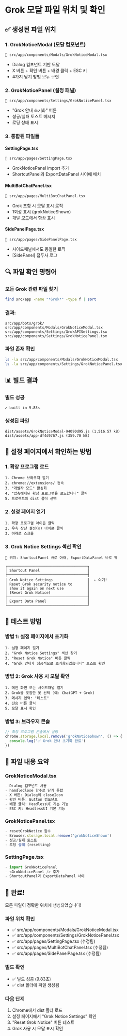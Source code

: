 # Grok 모달 파일 위치 및 확인

## ✅ 생성된 파일 위치

### 1. GrokNoticeModal (모달 컴포넌트)
```
📁 src/app/components/Modals/GrokNoticeModal.tsx
```
- Dialog 컴포넌트 기반 모달
- X 버튼 + 확인 버튼 + 배경 클릭 + ESC 키
- 4가지 닫기 방법 모두 구현

### 2. GrokNoticePanel (설정 패널)
```
📁 src/app/components/Settings/GrokNoticePanel.tsx
```
- "Grok 안내 초기화" 버튼
- 성공/실패 토스트 메시지
- 로딩 상태 표시

### 3. 통합된 파일들

#### SettingPage.tsx
```
📁 src/app/pages/SettingPage.tsx
```
- GrokNoticePanel import 추가
- ShortcutPanel과 ExportDataPanel 사이에 배치

#### MultiBotChatPanel.tsx
```
📁 src/app/pages/MultiBotChatPanel.tsx
```
- Grok 포함 시 모달 표시 로직
- 1회성 표시 (grokNoticeShown)
- 개발 모드에서 항상 표시

#### SidePanelPage.tsx
```
📁 src/app/pages/SidePanelPage.tsx
```
- 사이드패널에서도 동일한 로직
- [SidePanel] 접두사 로그

## 🔍 파일 확인 명령어

### 모든 Grok 관련 파일 찾기
```bash
find src/app -name "*Grok*" -type f | sort
```

### 결과:
```
src/app/bots/grok/
src/app/components/Modals/GrokNoticeModal.tsx
src/app/components/Settings/GrokAPISettings.tsx
src/app/components/Settings/GrokNoticePanel.tsx
```

### 파일 존재 확인
```bash
ls -la src/app/components/Modals/GrokNoticeModal.tsx
ls -la src/app/components/Settings/GrokNoticePanel.tsx
```

## 📊 빌드 결과

### 빌드 성공
```
✓ built in 9.83s
```

### 생성된 파일
```
dist/assets/GrokNoticeModal-94090d95.js (1,516.57 kB)
dist/assets/app-df4d9767.js (359.70 kB)
```

## 🎯 설정 페이지에서 확인하는 방법

### 1. 확장 프로그램 로드
```
1. Chrome 브라우저 열기
2. chrome://extensions/ 접속
3. "개발자 모드" 활성화
4. "압축해제된 확장 프로그램을 로드합니다" 클릭
5. 프로젝트의 dist 폴더 선택
```

### 2. 설정 페이지 열기
```
1. 확장 프로그램 아이콘 클릭
2. 우측 상단 설정(⚙️) 아이콘 클릭
3. 아래로 스크롤
```

### 3. Grok Notice Settings 섹션 확인
```
📍 위치: ShortcutPanel 바로 아래, ExportDataPanel 바로 위

┌─────────────────────────────────────┐
│ Shortcut Panel                      │
├─────────────────────────────────────┤
│ Grok Notice Settings                │  ← 여기!
│ Reset Grok security notice to       │
│ show it again on next use           │
│ [Reset Grok Notice]                 │
├─────────────────────────────────────┤
│ Export Data Panel                   │
└─────────────────────────────────────┘
```

## 🧪 테스트 방법

### 방법 1: 설정 페이지에서 초기화
```
1. 설정 페이지 열기
2. "Grok Notice Settings" 섹션 찾기
3. "Reset Grok Notice" 버튼 클릭
4. "Grok 안내가 성공적으로 초기화되었습니다" 토스트 확인
```

### 방법 2: Grok 사용 시 모달 확인
```
1. 메인 화면 또는 사이드패널 열기
2. Grok을 포함한 봇 선택 (예: ChatGPT + Grok)
3. 메시지 입력: "테스트"
4. 전송 버튼 클릭
5. 모달 표시 확인
```

### 방법 3: 브라우저 콘솔
```javascript
// 확장 프로그램 콘솔에서 실행
chrome.storage.local.remove('grokNoticeShown', () => {
  console.log('✅ Grok 안내 초기화 완료')
})
```

## 📝 파일 내용 요약

### GrokNoticeModal.tsx
```typescript
- Dialog 컴포넌트 사용
- handleClose 함수로 닫기 통합
- X 버튼: Dialog의 closeIcon
- 확인 버튼: Button 컴포넌트
- 배경 클릭: HeadlessUI 기본 기능
- ESC 키: HeadlessUI 기본 기능
```

### GrokNoticePanel.tsx
```typescript
- resetGrokNotice 함수
- Browser.storage.local.remove('grokNoticeShown')
- 성공/실패 토스트
- 로딩 상태 (resetting)
```

### SettingPage.tsx
```typescript
- import GrokNoticePanel
- <GrokNoticePanel /> 추가
- ShortcutPanel과 ExportDataPanel 사이
```

## 🎉 완료!

모든 파일이 정확한 위치에 생성되었습니다!

### 파일 위치 확인
- ✅ src/app/components/Modals/GrokNoticeModal.tsx
- ✅ src/app/components/Settings/GrokNoticePanel.tsx
- ✅ src/app/pages/SettingPage.tsx (수정됨)
- ✅ src/app/pages/MultiBotChatPanel.tsx (수정됨)
- ✅ src/app/pages/SidePanelPage.tsx (수정됨)

### 빌드 확인
- ✅ 빌드 성공 (9.83초)
- ✅ dist 폴더에 파일 생성됨

### 다음 단계
1. Chrome에서 dist 폴더 로드
2. 설정 페이지에서 "Grok Notice Settings" 확인
3. "Reset Grok Notice" 버튼 테스트
4. Grok 사용 시 모달 표시 확인
